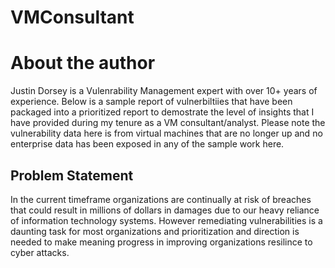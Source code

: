 # VMConsultant

# About the author
Justin Dorsey is a Vulenrability Management expert with over 10+ years of experience. Below is a sample report of vulnerbiltiies that have been packaged into a prioritized report to demostrate the level of insights that I have provided during my tenure as a VM consultant/analyst. Please note the vulnerability data here is from virtual machines that are no longer up and no enterprise data has been exposed in any of the sample work here.

## Problem Statement
In the current timeframe organizations are continually at risk of breaches that could result in millions of dollars in damages due to our heavy reliance of information technology systems. However remediating vulnerabilities is a daunting task for most organizations and prioritization and direction is needed to make meaning progress in improving organizations resilince to cyber attacks. 

